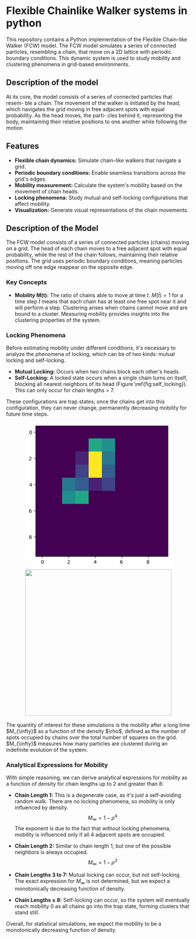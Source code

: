 # Flexible Chainlike Walker systems in python

This repository contains a Python implementation of the Flexible Chain-like Walker (FCW) model. The FCW model simulates a series of connected particles, resembling a chain, that move on a 2D lattice with periodic boundary conditions. This dynamic system is used to study mobility and clustering phenomena in grid-based environments.

## Description of the model

At its core, the model consists of a series of connected particles that resem-
ble a chain. The movement of the walker is initiated by the head, which navigates the
grid moving in free adjacent spots with equal probability. As the head moves, the parti-
cles behind it, representing the body, maintaining their relative positions to one another
while following the motion


## Features

- **Flexible chain dynamics:** Simulate chain-like walkers that navigate a grid.
- **Periodic boundary conditions:** Enable seamless transitions across the grid's edges.
- **Mobility measurement:** Calculate the system's mobility based on the movement of chain heads.
- **Locking phenomena:** Study mutual and self-locking configurations that affect mobility.
- **Visualization:** Generate visual representations of the chain movements.

## Description of the Model

The FCW model consists of a series of connected particles (chains) moving on a grid. The head of each chain moves to a free adjacent spot with equal probability, while the rest of the chain follows, maintaining their relative positions. The grid uses periodic boundary conditions, meaning particles moving off one edge reappear on the opposite edge.

### Key Concepts

- **Mobility M(t):** The ratio of chains able to move at time $t$. $M(\bar{t}) = 1$ for a time step $\bar{t}$ means that each chain has at least one free spot near it and will perform a step. Clustering arises when chains cannot move and are bound to a cluster. Measuring mobility provides insights into the clustering properties of the system.

### Locking Phenomena

Before estimating mobility under different conditions, it's necessary to analyze the phenomena of locking, which can be of two kinds: mutual locking and self-locking.

- **Mutual Locking:** Occurs when two chains block each other's heads.
- **Self-Locking:** A locked state occurs when a single chain turns on itself, blocking all nearest neighbors of its head (Figure \ref{fig:self_locking}). This can only occur for chain lengths > 7.

These configurations are trap states; once the chains get into this configuration, they can never change, permanently decreasing mobility for future time steps.

<p align="center">
   <img src="https://github.com/Isi2000/FCW/blob/main/images/mutual_locking.png" data-canonical-src="https://github.com/Isi2000/FCW/blob/main/images/mutual_locking.png" width="400" height="400" />

   <img src="https://github.com/Isi2000/FCW/blob/main/images/self_locking.png" data-canonical-src="https://github.com/Isi2000/FCW/blob/main/images/self_blocking.png" width="400" height="400" />
</p>
The quantity of interest for these simulations is the mobility after a long time $M_{\infty}$ as a function of the density $\rho$, defined as the number of spots occupied by chains over the total number of squares on the grid. $M_{\infty}$ measures how many particles are clustered during an indefinite evolution of the system.

### Analytical Expressions for Mobility

With simple reasoning, we can derive analytical expressions for mobility as a function of density for chain lengths up to 2 and greater than 8:

- **Chain Length 1:** This is a degenerate case, as it's just a self-avoiding random walk. There are no locking phenomena, so mobility is only influenced by density.
  $$M_{\infty} = 1 - \rho^4$$
  The exponent is due to the fact that without locking phenomena, mobility is influenced only if all 4 adjacent spots are occupied.

- **Chain Length 2:** Similar to chain length 1, but one of the possible neighbors is always occupied.
  $$M_{\infty} = 1 - \rho^3$$

- **Chain Lengths 3 to 7:** Mutual locking can occur, but not self-locking. The exact expression for $M_{\infty}$ is not determined, but we expect a monotonically decreasing function of density.

- **Chain Lengths ≥ 8:** Self-locking can occur, so the system will eventually reach mobility 0 as all chains go into the trap state, forming clusters that stand still.

Overall, for statistical simulations, we expect the mobility to be a monotonically decreasing function of density.
